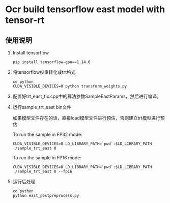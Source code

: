 # Ocr build tensorflow east model with tensor-rt

## 使用说明

1. Install tensorflow

    ```
    pip install tensorflow-gpu==1.14.0
    ```

2.  将tensorflow权重转化成trt格式

    ```
    cd python
    CUDA_VISIBLE_DEVICES=0 python transform_weights.py
    ```

3.  配置好trt_east_fix.cpp中的算法参数SampleEastParams，然后进行编译。


4.  运行sample_trt_east bin文件

    如果模型文件存在的话，直接load模型文件进行预估，否则建立trt模型进行预估

    To run the sample in FP32 mode:
    ```
    CUDA_VISIBLE_DEVICES=0 LD_LIBRARY_PATH=`pwd`:$LD_LIBRARY_PATH ./sample_trt_east 0
    ```

    To run the sample in FP16 mode:
    ```
    CUDA_VISIBLE_DEVICES=0 LD_LIBRARY_PATH=`pwd`:$LD_LIBRARY_PATH ./sample_trt_east 0 --fp16
    ```

5.  运行后处理

    ```
    cd python
    python east_postpreprocess.py
    ```
